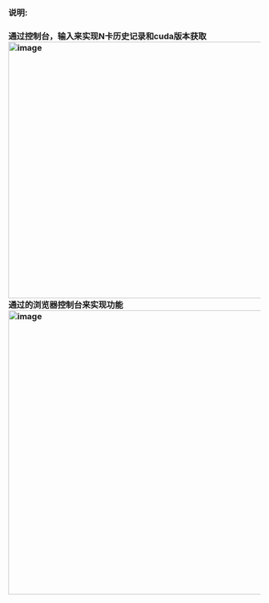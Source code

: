 <h3>说明:<h3/> 
通过控制台，输入来实现N卡历史记录和cuda版本获取
<img width="1021" height="512" alt="image" src="https://github.com/user-attachments/assets/3747075f-dff4-49f0-ac2a-dafdd66dddb2" />
通过的浏览器控制台来实现功能
<img width="1294" height="567" alt="image" src="https://github.com/user-attachments/assets/14a27084-666c-443e-81e8-2ae21c19073b" />



